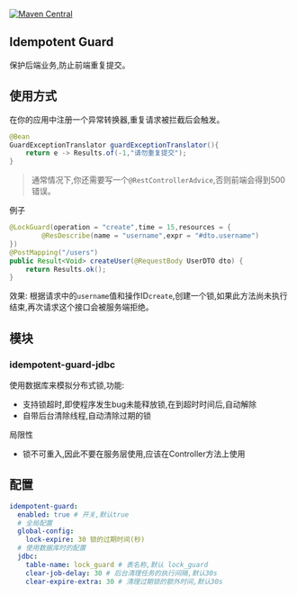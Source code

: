 [![Maven Central](https://maven-badges.herokuapp.com/maven-central/com.power4j/idempotent-guard/badge.svg)](https://maven-badges.herokuapp.com/maven-central/com.power4j/idempotent-guard)
## Idempotent Guard

保护后端业务,防止前端重复提交。

## 使用方式

在你的应用中注册一个异常转换器,重复请求被拦截后会触发。

```java
@Bean
GuardExceptionTranslator guardExceptionTranslator(){
    return e -> Results.of(-1,"请勿重复提交");
}
```

> 通常情况下,你还需要写一个`@RestControllerAdvice`,否则前端会得到500错误。

例子

```java
@LockGuard(operation = "create",time = 15,resources = {
        @ResDescribe(name = "username",expr = "#dto.username")
})
@PostMapping("/users")
public Result<Void> createUser(@RequestBody UserDTO dto) {
    return Results.ok();
}
```

效果: 根据请求中的`username`值和操作ID`create`,创建一个锁,如果此方法尚未执行结束,再次请求这个接口会被服务端拒绝。


## 模块

### idempotent-guard-jdbc

使用数据库来模拟分布式锁,功能:

- 支持锁超时,即使程序发生bug未能释放锁,在到超时时间后,自动解除
- 自带后台清除线程,自动清除过期的锁

局限性

- 锁不可重入,因此不要在服务层使用,应该在Controller方法上使用


## 配置

```yaml
idempotent-guard:
  enabled: true # 开关,默认true
  # 全局配置
  global-config:
    lock-expire: 30 锁的过期时间(秒)
  # 使用数据库时的配置
  jdbc:
    table-name: lock_guard # 表名称,默认 lock_guard 
    clear-job-delay: 30 # 后台清理任务的执行间隔,默认30s
    clear-expire-extra: 30 # 清理过期锁的额外时间,默认30s

```
